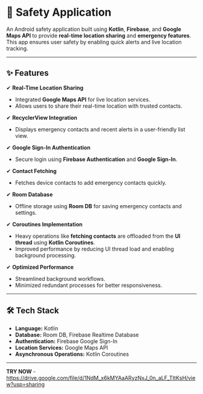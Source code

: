 # 🚨 Safety Application

An Android safety application built using **Kotlin**, **Firebase**, and **Google Maps API** to provide **real-time location sharing** and **emergency features**. This app ensures user safety by enabling quick alerts and live location tracking.

---

## ✨ Features
✔ **Real-Time Location Sharing**  
   - Integrated **Google Maps API** for live location services.  
   - Allows users to share their real-time location with trusted contacts.  

✔ **RecyclerView Integration**  
   - Displays emergency contacts and recent alerts in a user-friendly list view.  

✔ **Google Sign-In Authentication**  
   - Secure login using **Firebase Authentication** and **Google Sign-In**.  

✔ **Contact Fetching**  
   - Fetches device contacts to add emergency contacts quickly.  

✔ **Room Database**  
   - Offline storage using **Room DB** for saving emergency contacts and settings.  

✔ **Coroutines Implementation**  
   - Heavy operations like **fetching contacts** are offloaded from the **UI thread** using **Kotlin Coroutines**.  
   - Improved performance by reducing UI thread load and enabling background processing.  

✔ **Optimized Performance**  
   - Streamlined background workflows.  
   - Minimized redundant processes for better responsiveness.  

---

## 🛠️ Tech Stack
- **Language:** Kotlin  
- **Database:** Room DB, Firebase Realtime Database  
- **Authentication:** Firebase Google Sign-In  
- **Location Services:** Google Maps API  
- **Asynchronous Operations:** Kotlin Coroutines  

---

**TRY NOW**
-https://drive.google.com/file/d/1NdM_x6kMYAaARyzNxJ_0n_aLF_TItKsH/view?usp=sharing
